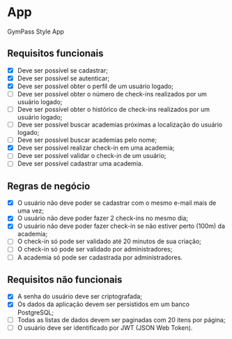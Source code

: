 # App

GymPass Style App

## Requisitos funcionais

- [x] Deve ser possível se cadastrar;
- [x] Deve ser possível se autenticar;
- [x] Deve ser possível obter o perfil de um usuário logado;
- [ ] Deve ser possível obter o número de check-ins realizados por um usuário logado;
- [ ] Deve ser possível obter o histórico de check-ins realizados por um usuário logado;
- [ ] Deve ser possível buscar academias próximas a localização do usuário logado;
- [ ] Deve ser possível buscar academias pelo nome;
- [x] Deve ser possível realizar check-in em uma academia;
- [ ] Deve ser possível validar o check-in de um usuário;
- [ ] Deve ser possível cadastrar uma academia.

## Regras de negócio

- [x] O usuário não deve poder se cadastrar com o mesmo e-mail mais de uma vez;
- [x] O usuário não deve poder fazer 2 check-ins no mesmo dia;
- [x] O usuário não deve poder fazer check-in se não estiver perto (100m) da academia;
- [ ] O check-in só pode ser validado até 20 minutos de sua criação;
- [ ] O check-in só pode ser validado por administradores;
- [ ] A academia só pode ser cadastrada por administradores.

## Requisitos não funcionais

- [x] A senha do usuário deve ser criptografada;
- [x] Os dados da aplicação devem ser persistidos em um banco PostgreSQL;
- [ ] Todas as listas de dados devem ser paginadas com 20 itens por página;
- [ ] O usuário deve ser identificado por JWT (JSON Web Token).
